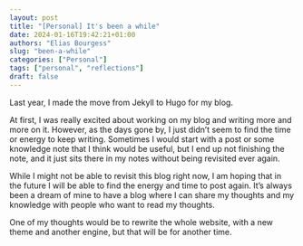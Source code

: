 ```yaml
---
layout: post
title: "[Personal] It's been a while"
date: 2024-01-16T19:42:21+01:00
authors: "Elias Bourgess"
slug: "been-a-while"
categories: ["Personal"]
tags: ["personal", "reflections"]
draft: false
---
```


Last year, I made the move from Jekyll to Hugo for my blog.

At first, I was really excited about working on my blog and writing more and more on it. However, as the days gone by, I just didn’t seem to find the time or energy to keep writing. Sometimes I would start with a post or some knowledge note that I think would be useful, but I end up not finishing the note, and it just sits there in my notes without being revisited ever again. 

While I might not be able to revisit this blog right now, I am hoping that in the future I will be able to find the energy and time to post again. It’s always been a dream of mine to have a blog where I can share my thoughts and my knowledge with people who want to read my thoughts.

One of my thoughts would be to rewrite the whole website, with a new theme and another engine, but that will be for another time.